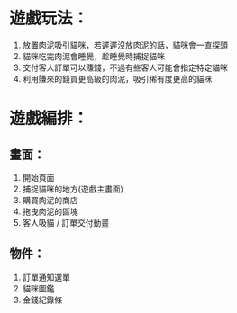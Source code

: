 # 遊戲玩法：
1. 放置肉泥吸引貓咪，若遲遲沒放肉泥的話，貓咪會一直探頭
2. 貓咪吃完肉泥會睡覺，趁睡覺時捕捉貓咪
3. 交付客人訂單可以賺錢，不過有些客人可能會指定特定貓咪
4. 利用賺來的錢買更高級的肉泥，吸引稀有度更高的貓咪

# 遊戲編排：
## 畫面：
  1. 開始頁面
  2. 捕捉貓咪的地方(遊戲主畫面)
  3. 購買肉泥的商店
  4. 拖曳肉泥的區塊
  5. 客人吸貓 / 訂單交付動畫
## 物件：
  1. 訂單通知選單
  2. 貓咪圖鑑
  3. 金錢紀錄條
